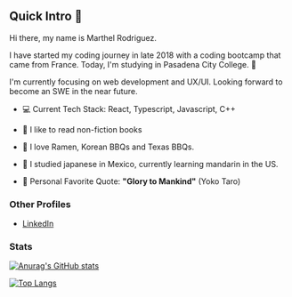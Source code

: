 ## Quick Intro 👋
 Hi there, my name is Marthel Rodriguez. 
 
 I have started my coding journey in late 2018 with a coding bootcamp that came from France. Today, I'm studying in Pasadena City College. 🏫
 
 I'm currently focusing on web development and UX/UI. Looking forward to become an SWE in the near future.
 
 - 💻 Current Tech Stack: React, Typescript, Javascript, C++
 - 📖 I like to read non-fiction books
 - 🍜 I love Ramen, Korean BBQs and Texas BBQs.
 - 💬 I studied japanese in Mexico, currently learning mandarin in the US.
 
 - 🤖 Personal Favorite Quote: **"Glory to Mankind"** (Yoko Taro)

### Other Profiles
 -  [LinkedIn](https://www.linkedin.com/in/marrodri95)
### Stats
 
[![Anurag's GitHub stats](https://github-readme-stats.vercel.app/api?username=marrodri)](https://github.com/anuraghazra/github-readme-stats)


[![Top Langs](https://github-readme-stats.vercel.app/api/top-langs/?username=marrodri&langs_count=4&hide=c,html,css,Roff,Objective-c,Makefile,Dart,c#)](https://github.com/anuraghazra/github-readme-stats)

<!--
**marrodri/marrodri** is a ✨ _special_ ✨ repository because its `README.md` (this file) appears on your GitHub profile.

Here are some ideas to get you started:

- 🔭 I’m currently working on ...
- 🌱 I’m currently learning ...
- 👯 I’m looking to collaborate on ...
- 🤔 I’m looking for help with ...
- 💬 Ask me about ...
- 📫 How to reach me: ...
- 😄 Pronouns: ...
- ⚡ Fun fact: ...
-->
